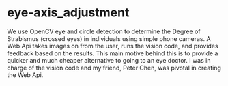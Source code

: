 # eye-axis_adjustment
We use OpenCV eye and circle detection to determine the Degree of Strabismus (crossed eyes) in individuals using simple phone cameras.
A Web Api takes images on from the user, runs the vision code, and provides feedback based on the results.
This main motive behind this is to provide a quicker and much cheaper alternative to going to an eye doctor.
I was in charge of the vision code and my friend, Peter Chen, was pivotal in creating the Web Api.
